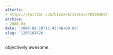 ```yaml
---
alturls:
- https://twitter.com/bismark/status/769364057
archive:
- 2008-03
date: '2008-03-10T15:43:46+00:00'
slug: '1205163826'
---
```


objectively awesome.

